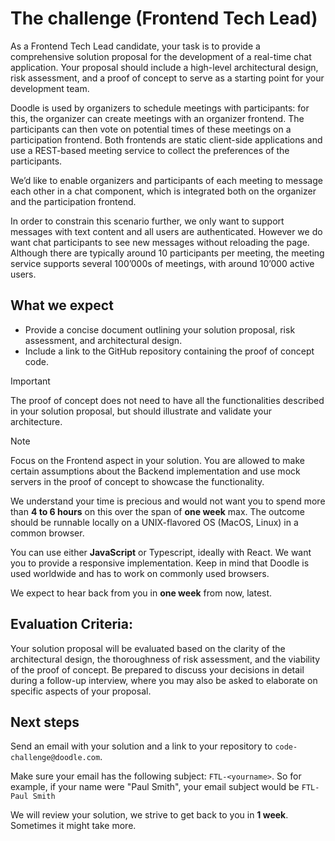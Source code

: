 # The challenge (Frontend Tech Lead)

As a Frontend Tech Lead candidate, your task is to provide a comprehensive solution proposal for the development of a real-time chat application. Your proposal should include a high-level architectural design, risk assessment, and a proof of concept to serve as a starting point for your development team.

Doodle is used by organizers to schedule meetings with participants: for this, the organizer can create meetings with an organizer frontend. The participants can then vote on potential times of these meetings on a participation frontend. Both frontends are static client-side applications and use a REST-based meeting service to collect the preferences of the participants.

We’d like to enable organizers and participants of each meeting to message each other in a chat component, which is integrated both on the organizer and the participation frontend.

In order to constrain this scenario further, we only want to support messages with text content and all users are authenticated. However we do want chat participants to see new messages without reloading the page. Although there are typically around 10 participants per meeting, the meeting service supports several 100’000s of meetings, with around 10’000 active users.

## What we expect

- Provide a concise document outlining your solution proposal, risk assessment, and architectural design.
- Include a link to the GitHub repository containing the proof of concept code.

> [!IMPORTANT]  
> The proof of concept does not need to have all the functionalities described in your solution proposal, but should illustrate and validate your architecture.

> [!NOTE]  
> Focus on the Frontend aspect in your solution. You are allowed to make certain assumptions about the Backend implementation and use mock servers in the proof of concept to showcase the functionality.

We understand your time is precious and would not want you to spend more than **4 to 6 hours** on this over the span of **one week** max. The outcome should be runnable locally on a UNIX-flavored OS (MacOS, Linux) in a common browser.

You can use either **JavaScript** or Typescript, ideally with React. We want you to provide a responsive implementation. Keep in mind that Doodle is used worldwide and has to work on commonly used browsers.

We expect to hear back from you in **one week** from now, latest.

## Evaluation Criteria:

Your solution proposal will be evaluated based on the clarity of the architectural design, the thoroughness of risk assessment, and the viability of the proof of concept. Be prepared to discuss your decisions in detail during a follow-up interview, where you may also be asked to elaborate on specific aspects of your proposal.

## Next steps

Send an email with your solution and a link to your repository to `code-challenge@doodle.com`.

Make sure your email has the following subject: `FTL-<yourname>`. So for example, if your name were "Paul Smith",
your email subject would be `FTL-Paul Smith`

We will review your solution, we strive to get back to you in **1 week**. Sometimes it might take more.
